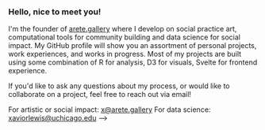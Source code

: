 ### Hello, nice to meet you!

I'm the founder of [arete.gallery](url) where I develop on social practice art, computational tools for community building and data science for social impact. My GitHub profile will show you an assortment of personal projects, work experiences, and works in progress. Most of my projects are built using some combination of R for analysis, D3 for visuals, Svelte for frontend experience.

If you'd like to ask any questions about my process, or would like to collaborate on a project, feel free to reach out via email!

For artistic or social impact: x@arete.gallery 
For data science: xaviorlewis@uchicago.edu
-->
